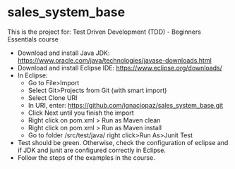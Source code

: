 # sales_system_base
This is the project for: Test Driven Development (TDD) - Beginners Essentials course
- Download and install Java JDK: https://www.oracle.com/java/technologies/javase-downloads.html
- Download and install Eclipse IDE: https://www.eclipse.org/downloads/
- In Eclipse:
	- Go to File>Import
	- Select Git>Projects from Git (with smart import)
	- Select Clone URI
	- In URI, enter: https://github.com/ignaciopaz/sales_system_base.git
	- Click Next until you finish the import
	- Right click on pom.xml > Run as Maven clean
	- Right click on pom.xml > Run as Maven install
	- Go to folder /src/test/java/ right click>Run As>Junit Test
- Test should be green. Otherwise, check the configuration of eclipse and if JDK and junit are configured correctly in Eclipse.
- Follow the steps of the examples in the course.
